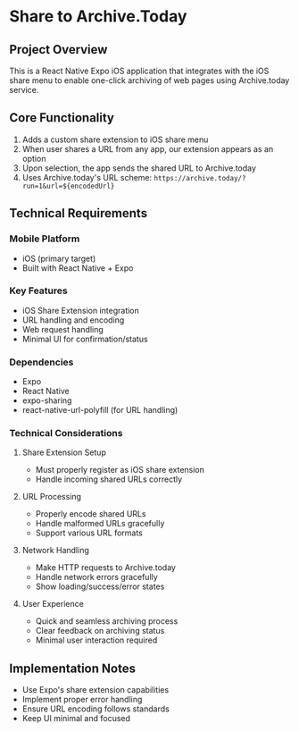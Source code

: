# Share to Archive.Today

## Project Overview
This is a React Native Expo iOS application that integrates with the iOS share menu to enable one-click archiving of web pages using Archive.today service.

## Core Functionality
1. Adds a custom share extension to iOS share menu
2. When user shares a URL from any app, our extension appears as an option
3. Upon selection, the app sends the shared URL to Archive.today
4. Uses Archive.today's URL scheme: `https://archive.today/?run=1&url=${encodedUrl}`

## Technical Requirements

### Mobile Platform
- iOS (primary target)
- Built with React Native + Expo

### Key Features
- iOS Share Extension integration
- URL handling and encoding
- Web request handling
- Minimal UI for confirmation/status

### Dependencies
- Expo
- React Native
- expo-sharing
- react-native-url-polyfill (for URL handling)

### Technical Considerations
1. Share Extension Setup
   - Must properly register as iOS share extension
   - Handle incoming shared URLs correctly

2. URL Processing
   - Properly encode shared URLs
   - Handle malformed URLs gracefully
   - Support various URL formats

3. Network Handling
   - Make HTTP requests to Archive.today
   - Handle network errors gracefully
   - Show loading/success/error states

4. User Experience
   - Quick and seamless archiving process
   - Clear feedback on archiving status
   - Minimal user interaction required

## Implementation Notes
- Use Expo's share extension capabilities
- Implement proper error handling
- Ensure URL encoding follows standards
- Keep UI minimal and focused 